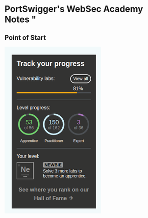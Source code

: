 # PortSwigger's WebSec Academy Notes "

## Point of Start ##
![My current status at the point of starting this repo](./snapshots/starting_point.png)

